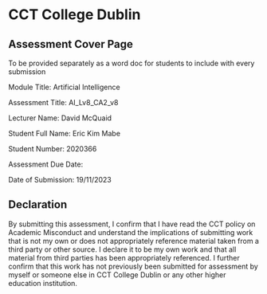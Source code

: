 # CCT College Dublin

## Assessment Cover Page

To be provided separately as a word doc for students to include with every submission

Module Title: Artificial Intelligence 

Assessment Title: AI_Lv8_CA2_v8 

Lecturer Name:  David McQuaid

Student Full Name: Eric Kim Mabe

Student Number: 2020366

Assessment Due Date: 

Date of Submission: 19/11/2023

## Declaration 

By submitting this assessment, I confirm that I have read the CCT policy on Academic Misconduct and understand the implications of submitting work that is not my own or does not appropriately reference material taken from a third party or other source. I declare it to be my own work and that all material from third parties has been appropriately referenced. I further confirm that this work has not previously been submitted for assessment by myself or someone else in CCT College Dublin or any other higher education institution.
